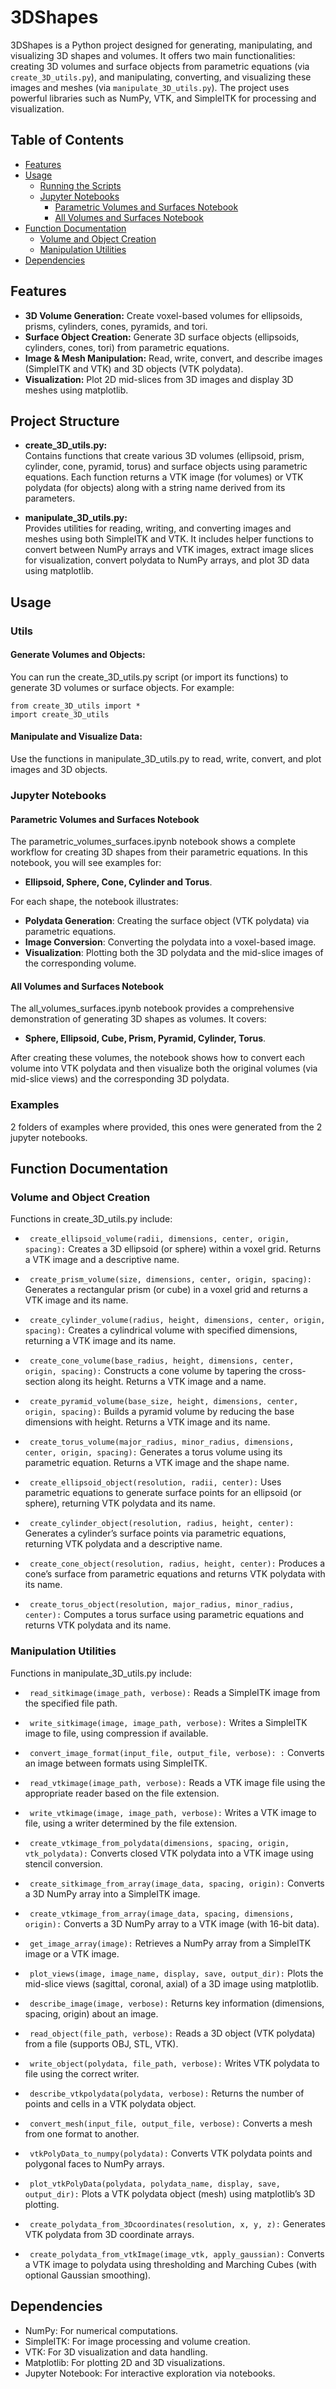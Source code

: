
# 3DShapes

3DShapes is a Python project designed for generating, manipulating, and visualizing 3D shapes and volumes. It offers two main functionalities: creating 3D volumes and surface objects from parametric equations (via `create_3D_utils.py`), and manipulating, converting, and visualizing these images and meshes (via `manipulate_3D_utils.py`). The project uses powerful libraries such as NumPy, VTK, and SimpleITK for processing and visualization.

## Table of Contents
- [Features](#features)
- [Usage](#usage)
  - [Running the Scripts](#running-the-scripts)
  - [Jupyter Notebooks](#jupyter-notebooks)
    - [Parametric Volumes and Surfaces Notebook](#parametric-volumes-and-surfaces-notebook)
    - [All Volumes and Surfaces Notebook](#all-volumes-and-surfaces-notebook)
- [Function Documentation](#function-documentation)
  - [Volume and Object Creation](#volume-and-object-creation)
  - [Manipulation Utilities](#manipulation-utilities)
- [Dependencies](#dependencies)

## Features
- **3D Volume Generation:** Create voxel-based volumes for ellipsoids, prisms, cylinders, cones, pyramids, and tori.
- **Surface Object Creation:** Generate 3D surface objects (ellipsoids, cylinders, cones, tori) from parametric equations.
- **Image & Mesh Manipulation:** Read, write, convert, and describe images (SimpleITK and VTK) and 3D objects (VTK polydata).
- **Visualization:** Plot 2D mid-slices from 3D images and display 3D meshes using matplotlib.

## Project Structure

- **create_3D_utils.py:**  
  Contains functions that create various 3D volumes (ellipsoid, prism, cylinder, cone, pyramid, torus) and surface objects using parametric equations. Each function returns a VTK image (for volumes) or VTK polydata (for objects) along with a string name derived from its parameters.

- **manipulate_3D_utils.py:**  
  Provides utilities for reading, writing, and converting images and meshes using both SimpleITK and VTK. It includes helper functions to convert between NumPy arrays and VTK images, extract image slices for visualization, convert polydata to NumPy arrays, and plot 3D data using matplotlib.

## Usage
### Utils
#### Generate Volumes and Objects:
You can run the create_3D_utils.py script (or import its functions) to generate 3D volumes or surface objects. For example:

```
from create_3D_utils import *
import create_3D_utils
```

#### Manipulate and Visualize Data:
Use the functions in manipulate_3D_utils.py to read, write, convert, and plot images and 3D objects.

### Jupyter Notebooks
#### Parametric Volumes and Surfaces Notebook
The parametric_volumes_surfaces.ipynb notebook shows a complete workflow for creating 3D shapes from their parametric equations. In this notebook, you will see examples for:

- **Ellipsoid, Sphere, Cone, Cylinder and Torus**.

For each shape, the notebook illustrates:

- **Polydata Generation**: Creating the surface object (VTK polydata) via parametric equations.
- **Image Conversion**: Converting the polydata into a voxel-based image.
- **Visualization**: Plotting both the 3D polydata and the mid-slice images of the corresponding volume.

#### All Volumes and Surfaces Notebook
The all_volumes_surfaces.ipynb notebook provides a comprehensive demonstration of generating 3D shapes as volumes. It covers:

- **Sphere, Ellipsoid, Cube, Prism, Pyramid, Cylinder, Torus**.

After creating these volumes, the notebook shows how to convert each volume into VTK polydata and then visualize both the original volumes (via mid-slice views) and the corresponding 3D polydata.

### Examples

2 folders of examples where provided, this ones were generated from the 2 jupyter notebooks.

## Function Documentation
### Volume and Object Creation
Functions in create_3D_utils.py include:

- ``` create_ellipsoid_volume(radii, dimensions, center, origin, spacing):```
Creates a 3D ellipsoid (or sphere) within a voxel grid. Returns a VTK image and a descriptive name.

- ``` create_prism_volume(size, dimensions, center, origin, spacing):```
Generates a rectangular prism (or cube) in a voxel grid and returns a VTK image and its name.

- ``` create_cylinder_volume(radius, height, dimensions, center, origin, spacing):```
Creates a cylindrical volume with specified dimensions, returning a VTK image and its name.

- ``` create_cone_volume(base_radius, height, dimensions, center, origin, spacing):```
Constructs a cone volume by tapering the cross-section along its height. Returns a VTK image and a name.

- ``` create_pyramid_volume(base_size, height, dimensions, center, origin, spacing):```
Builds a pyramid volume by reducing the base dimensions with height. Returns a VTK image and its name.

- ``` create_torus_volume(major_radius, minor_radius, dimensions, center, origin, spacing):```
Generates a torus volume using its parametric equation. Returns a VTK image and the shape name.

- ``` create_ellipsoid_object(resolution, radii, center):```
Uses parametric equations to generate surface points for an ellipsoid (or sphere), returning VTK polydata and its name.

- ``` create_cylinder_object(resolution, radius, height, center):```
Generates a cylinder’s surface points via parametric equations, returning VTK polydata and a descriptive name.

- ``` create_cone_object(resolution, radius, height, center):```
Produces a cone’s surface from parametric equations and returns VTK polydata with its name.

- ``` create_torus_object(resolution, major_radius, minor_radius, center):```
Computes a torus surface using parametric equations and returns VTK polydata and its name.

### Manipulation Utilities
Functions in manipulate_3D_utils.py include:

- ``` read_sitkimage(image_path, verbose):```
Reads a SimpleITK image from the specified file path.

- ``` write_sitkimage(image, image_path, verbose):```
Writes a SimpleITK image to file, using compression if available.

- ``` convert_image_format(input_file, output_file, verbose): :```
Converts an image between formats using SimpleITK.

- ``` read_vtkimage(image_path, verbose):```
Reads a VTK image file using the appropriate reader based on the file extension.

- ``` write_vtkimage(image, image_path, verbose):```
Writes a VTK image to file, using a writer determined by the file extension.

- ``` create_vtkimage_from_polydata(dimensions, spacing, origin, vtk_polydata):```
Converts closed VTK polydata into a VTK image using stencil conversion.

- ``` create_sitkimage_from_array(image_data, spacing, origin):```
Converts a 3D NumPy array into a SimpleITK image.

- ``` create_vtkimage_from_array(image_data, spacing, dimensions, origin):```
Converts a 3D NumPy array to a VTK image (with 16-bit data).

- ``` get_image_array(image):```
Retrieves a NumPy array from a SimpleITK image or a VTK image.

- ``` plot_views(image, image_name, display, save, output_dir):```
Plots the mid-slice views (sagittal, coronal, axial) of a 3D image using matplotlib.

- ``` describe_image(image, verbose):```
Returns key information (dimensions, spacing, origin) about an image.

- ``` read_object(file_path, verbose):```
Reads a 3D object (VTK polydata) from a file (supports OBJ, STL, VTK).

- ``` write_object(polydata, file_path, verbose):```
Writes VTK polydata to file using the correct writer.

- ``` describe_vtkpolydata(polydata, verbose):```
Returns the number of points and cells in a VTK polydata object.

- ``` convert_mesh(input_file, output_file, verbose):```
Converts a mesh from one format to another.

- ``` vtkPolyData_to_numpy(polydata):```
Converts VTK polydata points and polygonal faces to NumPy arrays.

- ``` plot_vtkPolyData(polydata, polydata_name, display, save, output_dir):```
Plots a VTK polydata object (mesh) using matplotlib’s 3D plotting.

- ``` create_polydata_from_3Dcoordinates(resolution, x, y, z):```
Generates VTK polydata from 3D coordinate arrays.

- ``` create_polydata_from_vtkImage(image_vtk, apply_gaussian):```
Converts a VTK image to polydata using thresholding and Marching Cubes (with optional Gaussian smoothing).

## Dependencies
- NumPy: For numerical computations.
- SimpleITK: For image processing and volume creation.
- VTK: For 3D visualization and data handling.
- Matplotlib: For plotting 2D and 3D visualizations.
- Jupyter Notebook: For interactive exploration via notebooks.